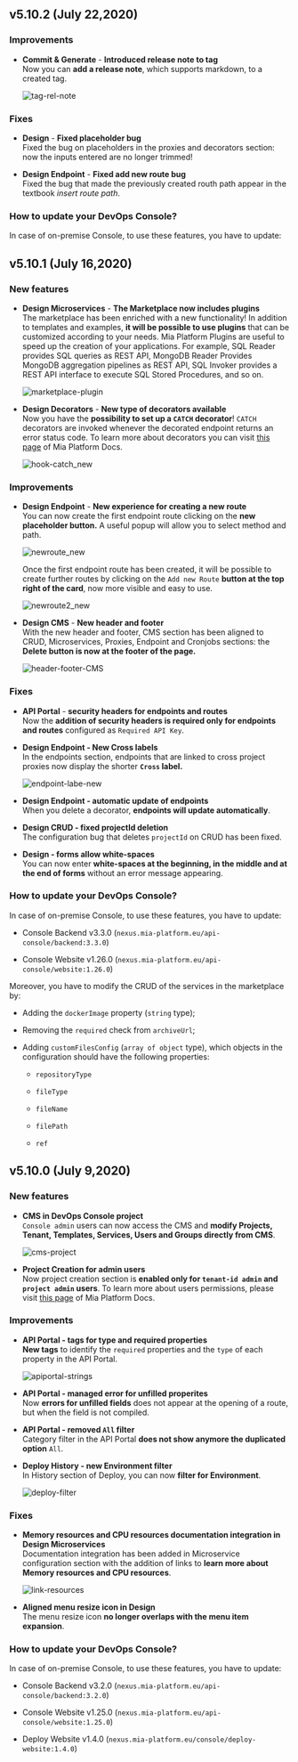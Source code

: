 ## v5.10.2 (July 22,2020)

### Improvements

* **Commit & Generate** - **Introduced release note to tag**      
    Now you can **add a release note**, which supports markdown, to a created tag. 

    ![tag-rel-note](img/tag-rel-note.png)

### Fixes

* **Design** - **Fixed placeholder bug**      
    Fixed the bug on placeholders in the proxies and decorators section: now the inputs entered are no longer trimmed!

* **Design Endpoint** - **Fixed add new route bug**      
    Fixed the bug that made the previously created routh path appear in the textbook *insert route path*.


### How to update your DevOps Console?

In case of on-premise Console, to use these features, you have to update:



## v5.10.1 (July 16,2020)

### New features

* **Design Microservices** - **The Marketplace now includes plugins**          
    The marketplace has been enriched with a new functionality! In addition to templates and examples, **it will be possible to use plugins** that can be customized according to your needs.  Mia Platform Plugins are useful to speed up the creation of your applications. For example, SQL Reader provides SQL queries as REST API, MongoDB Reader Provides MongoDB aggregation pipelines as REST API, SQL Invoker provides a REST API interface to execute SQL Stored Procedures, and so on.

    ![marketplace-plugin](img/marketplace-plugin.png)

* **Design Decorators** - **New type of decorators available**      
    Now you have the **possibility to set up a `CATCH` decorator**! `CATCH` decorators are invoked whenever the decorated endpoint returns an error status code. To learn more about decorators you can visit [this page](https://docs.mia-platform.eu/development_suite/api-console/api-design/decorators/) of Mia Platform Docs.

    ![hook-catch_new](img/hook-catch_new.PNG)

### Improvements

* **Design Endpoint** - **New experience for creating a new route**     
    You can now create the first endpoint route clicking on the **new placeholder button.** A useful popup will allow you to select method and path.

    ![newroute_new](img/newroute_new.PNG)
    
    Once the first endpoint route has been created, it will be possible to create further routes by clicking on the `Add new Route` **button at the top right of the card**, now more visible and easy to use.

    ![newroute2_new](img/newroute2_new.PNG)

* **Design CMS** - **New header and footer**          
    With the new header and footer, CMS section has been aligned to CRUD, Microservices, Proxies, Endpoint and Cronjobs sections: the **Delete button is now at the footer of the page.**

    ![header-footer-CMS](img/header-footer-CMS.PNG)


### Fixes

* **API Portal** - **security headers for endpoints and routes**      
    Now the **addition of security headers is required only for endpoints and routes** configured as `Required API Key`.

* **Design Endpoint - New Cross labels**       
    In the endpoints section, endpoints that are linked to cross project proxies now display the shorter **`Cross` label.**

    ![endpoint-labe-new](img/endpoint-labe-new.PNG)

* **Design Endpoint - automatic update of endpoints**    
    When you delete a decorator, **endpoints will update automatically**.

* **Design CRUD - fixed projectId deletion**         
    The configuration bug that deletes `projectId` on CRUD has been fixed.

* **Design - forms allow white-spaces**    
    You can now enter **white-spaces at the beginning, in the middle and at the end of forms** without an error message appearing.

### How to update your DevOps Console?

In case of on-premise Console, to use these features, you have to update:

* Console Backend v3.3.0 (`nexus.mia-platform.eu/api-console/backend:3.3.0`)          

* Console Website v1.26.0 (`nexus.mia-platform.eu/api-console/website:1.26.0`)       

Moreover, you have to modify the CRUD of the services in the marketplace by:

* Adding the `dockerImage` property (`string` type);

* Removing the `required` check from `archiveUrl`;

* Adding `customFilesConfig` (`array of object` type), which objects in the configuration should have the following properties:

    - `repositoryType`

    - `fileType`

    - `fileName`

    - `filePath`

    - `ref`

## v5.10.0 (July 9,2020)

### New features

* **CMS in DevOps Console project**       
    `Console admin` users can now access the CMS and **modify Projects, Tenant, Templates, Services, Users and Groups directly from CMS**.

    ![cms-project](img/cms-project.png)

* **Project Creation for admin users**        
    Now project creation section is **enabled only for `tenant-id admin` and `project admin`  users**. To learn more about users permissions, please visit [this page](https://docs.mia-platform.eu/development_suite/Console%20levels%20and%20permits%20management/) of Mia Platform Docs.

### Improvements

* **API Portal - tags for type and required properties**        
    **New tags** to identify the `required` properties and the `type` of each property in the API Portal.

    ![apiportal-strings](img/apiportal-strings.png)

* **API Portal - managed error for unfilled properites**            
    Now **errors for unfilled fields** does not appear at the opening of a route, but when the field is not compiled.

* **API Portal - removed `All` filter**        
    Category filter in the API Portal **does not show anymore the duplicated option** `All`.

* **Deploy History - new Environment filter**        
    In History section of Deploy, you can now **filter for Environment**.

    ![deploy-filter](img/deploy-filter.png)

### Fixes

* **Memory resources and CPU resources documentation integration in Design Microservices**        
    Documentation integration has been added in Microservice configuration section with the addition of links to **learn more about Memory resources and CPU resources**.

    ![link-resources](img/link-resources.png)

* **Aligned menu resize icon in Design**            
    The menu resize icon **no longer overlaps with the menu item expansion**.


### How to update your DevOps Console?

In case of on-premise Console, to use these features, you have to update:

* Console Backend v3.2.0 (`nexus.mia-platform.eu/api-console/backend:3.2.0`)          

* Console Website v1.25.0 (`nexus.mia-platform.eu/api-console/website:1.25.0`)       

* Deploy Website v1.4.0 (`nexus.mia-platform.eu/console/deploy-website:1.4.0`)       
       

